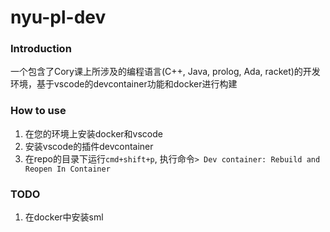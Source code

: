 # nyu-pl-dev
### Introduction
一个包含了Cory课上所涉及的编程语言(C++, Java, prolog, Ada, racket)的开发环境，基于vscode的devcontainer功能和docker进行构建
### How to use
1. 在您的环境上安装docker和vscode
2. 安装vscode的插件devcontainer
3. 在repo的目录下运行`cmd+shift+p`, 执行命令`> Dev container: Rebuild and Reopen In Container`
### TODO
1. 在docker中安装sml
